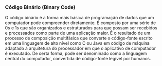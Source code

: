 ### Código Binário (Binary Code)

O código binário é a forma mais básica de programação de dados que um computador pode compreender diretamente. É composto por uma série de 0s e 1s que são organizados e estruturados para que possam ser recebidos e processados como parte de uma aplicação maior. É o resultado de um processo de composição multifásica que converte o código-fonte escrito em uma linguagem de alto nível como C ou Java em código de máquina adaptado à arquitetura do processador em que o aplicativo de computador é executado. De certa forma, pode ser denominado como a linguagem central do computador, convertida de código-fonte legível por humanos.
